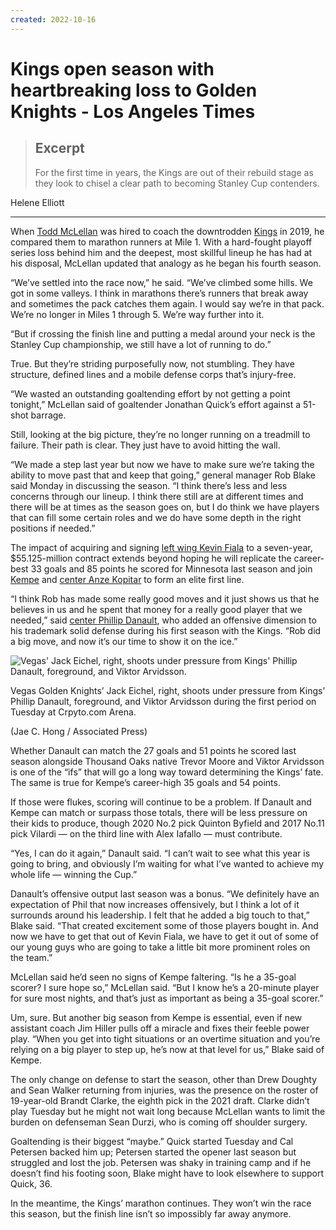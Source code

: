 ```yaml
---
created: 2022-10-16
---
```


# Kings open season with heartbreaking loss to Golden Knights - Los Angeles Times

> ## Excerpt
> For the first time in years, the Kings are out of their rebuild stage as they look to chisel a clear path to becoming Stanley Cup contenders.

Helene Elliott

---
When [Todd McLellan](https://www.latimes.com/sports/hockey/story/2020-12-11/todd-mclellan-expecting-the-unexpected-in-his-second-season-with-kings) was hired to coach the downtrodden [Kings](https://www.latimes.com/sports/hockey) in 2019, he compared them to marathon runners at Mile 1. With a hard-fought playoff series loss behind him and the deepest, most skillful lineup he has had at his disposal, McLellan updated that analogy as he began his fourth season.

“We’ve settled into the race now,” he said. “We’ve climbed some hills. We got in some valleys. I think in marathons there’s runners that break away and sometimes the pack catches them again. I would say we’re in that pack. We’re no longer in Miles 1 through 5. We’re way further into it.

“But if crossing the finish line and putting a medal around your neck is the Stanley Cup championship, we still have a lot of running to do.”

True. But they’re striding purposefully now, not stumbling. They have structure, defined lines and a mobile defense corps that’s injury-free.

“We wasted an outstanding goaltending effort by not getting a point tonight,” McLellan said of goaltender Jonathan Quick’s effort against a 51-shot barrage.

Still, looking at the big picture, they’re no longer running on a treadmill to failure. Their path is clear. They just have to avoid hitting the wall.

“We made a step last year but now we have to make sure we’re taking the ability to move past that and keep that going,” general manager Rob Blake said Monday in discussing the season. “I think there’s less and less concerns through our lineup. I think there still are at different times and there will be at times as the season goes on, but I do think we have players that can fill some certain roles and we do have some depth in the right positions if needed.”

The impact of acquiring and signing [left wing Kevin Fiala](https://www.latimes.com/sports/hockey/story/2022-06-29/kings-acquire-left-wing-kevin-fiala-from-minnesota-wild) to a seven-year, $55.125-million contract extends beyond hoping he will replicate the career-best 33 goals and 85 points he scored for Minnesota last season and join [Kempe](https://www.latimes.com/sports/hockey/story/2022-07-10/kings-adrian-kempe-agree-4-year-22-million-dollar-extension) and [center Anze Kopitar](https://www.latimes.com/sports/hockey/story/2021-05-06/column-1-000-point-milestone-reaffirms-kopitar-as-one-of-l-a-s-most-accomplished-athletes) to form an elite first line.

“I think Rob has made some really good moves and it just shows us that he believes in us and he spent that money for a really good player that we needed,” said [center Phillip Danault](https://www.latimes.com/sports/hockey/story/2021-08-11/kings-phillip-danault-new-home), who added an offensive dimension to his trademark solid defense during his first season with the Kings. “Rob did a big move, and now it’s our time to show it on the ice.”

 ![Vegas' Jack Eichel, right, shoots under pressure from Kings' Phillip Danault, foreground, and Viktor Arvidsson.](https://ca-times.brightspotcdn.com/dims4/default/abea0c6/2147483647/strip/true/crop/4959x3306+0+0/resize/1200x800!/quality/80/?url=https%3A%2F%2Fcalifornia-times-brightspot.s3.amazonaws.com%2F14%2F38%2F8f7fc87b4aebbffd953b028376ad%2Fgolden-knights-kings-hockey-15940.jpg)

Vegas Golden Knights’ Jack Eichel, right, shoots under pressure from Kings’ Phillip Danault, foreground, and Viktor Arvidsson during the first period on Tuesday at Crpyto.com Arena.

(Jae C. Hong / Associated Press)

Whether Danault can match the 27 goals and 51 points he scored last season alongside Thousand Oaks native Trevor Moore and Viktor Arvidsson is one of the “ifs” that will go a long way toward determining the Kings’ fate. The same is true for Kempe’s career-high 35 goals and 54 points.

If those were flukes, scoring will continue to be a problem. If Danault and Kempe can match or surpass those totals, there will be less pressure on their kids to produce, though 2020 No.2 pick Quinton Byfield and 2017 No.11 pick Vilardi — on the third line with Alex Iafallo — must contribute.

“Yes, I can do it again,” Danault said. “I can’t wait to see what this year is going to bring, and obviously I’m waiting for what I’ve wanted to achieve my whole life — winning the Cup.”

Danault’s offensive output last season was a bonus. “We definitely have an expectation of Phil that now increases offensively, but I think a lot of it surrounds around his leadership. I felt that he added a big touch to that,” Blake said. “That created excitement some of those players bought in. And now we have to get that out of Kevin Fiala, we have to get it out of some of our young guys who are going to take a little bit more prominent roles on the team.”

McLellan said he’d seen no signs of Kempe faltering. “Is he a 35-goal scorer? I sure hope so,” McLellan said. “But I know he’s a 20-minute player for sure most nights, and that’s just as important as being a 35-goal scorer.”

Um, sure. But another big season from Kempe is essential, even if new assistant coach Jim Hiller pulls off a miracle and fixes their feeble power play. “When you get into tight situations or an overtime situation and you’re relying on a big player to step up, he’s now at that level for us,” Blake said of Kempe.

The only change on defense to start the season, other than Drew Doughty and Sean Walker returning from injuries, was the presence on the roster of 19-year-old Brandt Clarke, the eighth pick in the 2021 draft. Clarke didn’t play Tuesday but he might not wait long because McLellan wants to limit the burden on defenseman Sean Durzi, who is coming off shoulder surgery.

Goaltending is their biggest “maybe.” Quick started Tuesday and Cal Petersen backed him up; Petersen started the opener last season but struggled and lost the job. Petersen was shaky in training camp and if he doesn’t find his footing soon, Blake might have to look elsewhere to support Quick, 36.

In the meantime, the Kings’ marathon continues. They won’t win the race this season, but the finish line isn’t so impossibly far away anymore.
